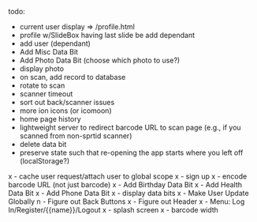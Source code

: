 todo:
- current user display => /profile.html
- profile w/SlideBox having last slide be add dependant
- add user (dependant)
- Add Misc Data Bit
- Add Photo Data Bit (choose which photo to use?)
- display photo
- on scan, add record to database
- rotate to scan
- scanner timeout
- sort out back/scanner issues
- more ion icons (or icomoon)
- home page history
- lightweight server to redirect barcode URL to scan page (e.g., if you scanned from non-sprtid scanner)
- delete data bit
- preserve state such that re-opening the app starts where you left off (localStorage?)

x - cache user request/attach user to global scope
x - sign up
x - encode barcode URL (not just barcode)
x - Add Birthday Data Bit
x - Add Health Data Bit
x - Add Phone Data Bit
x - display data bits
x - Make User Update Globally
n - Figure out Back Buttons
x - Figure out Header
x - Menu: Log In/Register/{{name}}/Logout
x - splash screen
x - barcode width
